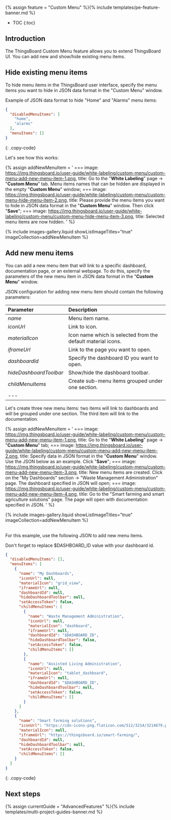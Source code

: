 {% assign feature = "Custom Menu" %}{% include templates/pe-feature-banner.md %}

* TOC
{:toc}

## Introduction

The ThingsBoard Custom Menu feature allows you to extend ThingsBoard UI.
You can add new and show/hide existing menu items.

## Hide existing menu items

To hide menu items in the ThingsBoard user interface, specify the menu items you want to hide in JSON data format in the "Custom Menu" window.

Example of JSON data format to hide "Home" and "Alarms" menu items:

```json
{
  "disabledMenuItems": [
    "home",
    "alarms"
  ],
  "menuItems": []
}
```
{: .copy-code}

Let's see how this works:

{% assign addNewMenuItem = '
    ===
        image: https://img.thingsboard.io/user-guide/white-labeling/custom-menu/custom-menu-add-new-menu-item-1.png,
        title: Go to the "**White Labeling**" page -> "**Custom Menu**" tab. Menu items names that can be hidden are displayed in the empty "**Custom Menu**" window;
    ===
        image: https://img.thingsboard.io/user-guide/white-labeling/custom-menu/custom-menu-hide-menu-item-2.png,
        title: Please provide the menu items you want to hide in JSON data format in the "**Custom Menu**" window. Then click "**Save**";
    ===
        image: https://img.thingsboard.io/user-guide/white-labeling/custom-menu/custom-menu-hide-menu-item-3.png,
        title: Selected menu items are now hidden.
'
%}

{% include images-gallery.liquid showListImageTitles="true" imageCollection=addNewMenuItem %}

## Add new menu items

You can add a new menu item that will link to a specific dashboard, documentation page, or an external webpage.
To do this, specify the parameters of the new menu item in JSON data format in the "**Custom Menu**" window.

JSON configuration for adding new menu item should contain the following parameters:

| **Parameter**          | **Description**                                                |
|:-----------------------|:---------------------------------------------------------------|
| *name*                 | Menu item name.                                                |
| *iconUrl*              | Link to icon.                                                  |
| *materialIcon*         | Icon name which is selected from the default material icons.   |
| *iframeUrl*            | Link to the page you want to open.                             |
| *dashboardId*          | Specify the dashboard ID you want to open.                     |
| *hideDashboardToolbar* | Show/hide the dashboard toolbar.                               |
| *childMenuItems*       | Сreate sub-menu items grouped under one section.               |
| ---                    

Let's create three new menu items: two items will link to dashboards and will be grouped under one section. 
The third item will link to the documentation.

{% assign addNewMenuItem = '
    ===
        image: https://img.thingsboard.io/user-guide/white-labeling/custom-menu/custom-menu-add-new-menu-item-1.png,
        title: Go to the "**White Labeling**" page -> "**Custom Menu**" tab;
    ===
        image: https://img.thingsboard.io/user-guide/white-labeling/custom-menu/custom-menu-add-new-menu-item-2.png,
        title: Specify data in JSON format in the "**Custom Menu**" window. Use the JSON below as an example. Click "**Save**";
    ===
        image: https://img.thingsboard.io/user-guide/white-labeling/custom-menu/custom-menu-add-new-menu-item-3.png,
        title: New menu items are created. Click on the "My Dashboards" section -> "Waste Management Administration" page. The dashboard specified in JSON will open;
    ===
        image: https://img.thingsboard.io/user-guide/white-labeling/custom-menu/custom-menu-add-new-menu-item-4.png,
        title: Go to the "Smart farming and smart agriculture solutions" page. The page will open with documentation specified in JSON.
'
%}

{% include images-gallery.liquid showListImageTitles="true" imageCollection=addNewMenuItem %}

<br>
For this example, use the following JSON to add new menu items.

Don't forget to replace $DASHBOARD_ID value with your dashboard id.

```json
{
  "disabledMenuItems": [],
  "menuItems": [
    {
      "name": "My Dashboards",
      "iconUrl": null,
      "materialIcon": "grid_view",
      "iframeUrl": null,
      "dashboardId": null,
      "hideDashboardToolbar": null,
      "setAccessToken": false,
      "childMenuItems": [
        {
          "name": "Waste Management Administration",
          "iconUrl": null,
          "materialIcon": "dashboard",
          "iframeUrl": null,
          "dashboardId": "$DASHBOARD_ID",
          "hideDashboardToolbar": false,
          "setAccessToken": false,
          "childMenuItems": []
        },
        {
          "name": "Assisted Living Administration",
          "iconUrl": null,
          "materialIcon": "tablet_dashboard",
          "iframeUrl": null,
          "dashboardId": "$DASHBOARD_ID",
          "hideDashboardToolbar": null,
          "setAccessToken": false,
          "childMenuItems": []
        }
      ]
    },
    {
      "name": "Smart farming solutions",
      "iconUrl": "https://cdn-icons-png.flaticon.com/512/3214/3214679.png",
      "materialIcon": null,
      "iframeUrl": "https://thingsboard.io/smart-farming/",
      "dashboardId": null,
      "hideDashboardToolbar": null,
      "setAccessToken": false,
      "childMenuItems": []
    }
  ]
}
```
{: .copy-code}

## Next steps

{% assign currentGuide = "AdvancedFeatures" %}{% include templates/multi-project-guides-banner.md %}